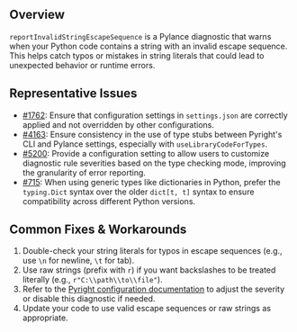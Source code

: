 ## Overview

`reportInvalidStringEscapeSequence` is a Pylance diagnostic that warns when your Python code contains a string with an invalid escape sequence. This helps catch typos or mistakes in string literals that could lead to unexpected behavior or runtime errors.

## Representative Issues

-   [#1762](https://github.com/microsoft/pylance-release/issues/1762): Ensure that configuration settings in `settings.json` are correctly applied and not overridden by other configurations.
-   [#4163](https://github.com/microsoft/pylance-release/issues/4163): Ensure consistency in the use of type stubs between Pyright's CLI and Pylance settings, especially with `useLibraryCodeForTypes`.
-   [#5200](https://github.com/microsoft/pylance-release/issues/5200): Provide a configuration setting to allow users to customize diagnostic rule severities based on the type checking mode, improving the granularity of error reporting.
-   [#715](https://github.com/microsoft/pylance-release/issues/715): When using generic types like dictionaries in Python, prefer the `typing.Dict` syntax over the older `dict[t, t]` syntax to ensure compatibility across different Python versions.

## Common Fixes & Workarounds

1. Double-check your string literals for typos in escape sequences (e.g., use `\n` for newline, `\t` for tab).
2. Use raw strings (prefix with `r`) if you want backslashes to be treated literally (e.g., `r"C:\\path\\to\\file"`).
3. Refer to the [Pyright configuration documentation](https://github.com/microsoft/pyright/blob/main/docs/configuration.md#reportInvalidStringEscapeSequence) to adjust the severity or disable this diagnostic if needed.
4. Update your code to use valid escape sequences or raw strings as appropriate.
